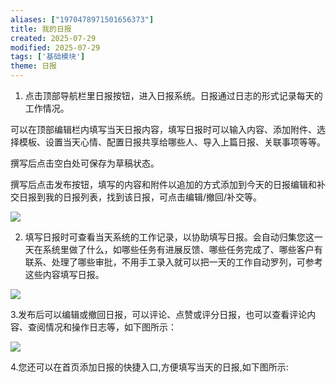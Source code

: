 ```yaml
---
aliases: ["1970478971501656373"]
title: 我的日报
created: 2025-07-29
modified: 2025-07-29
tags: ['基础模块']
theme: 日报
---
```


1. 点击顶部导航栏里日报按钮，进入日报系统。日报通过日志的形式记录每天的工作情况。

可以在顶部编辑栏内填写当天日报内容，填写日报时可以输入内容、添加附件、选择模板、设置当天心情、配置日报共享给哪些人、导入上篇日报、关联事项等等。

撰写后点击空白处可保存为草稿状态。

撰写后点击发布按钮，填写的内容和附件以追加的方式添加到今天的日报编辑和补交日报到我的日报列表，找到该日报，可点击编辑/撤回/补交等。

![](https://myhelpdoc.oss-cn-heyuan.aliyuncs.com/mdimages/96db69357ae58a5ce7d95e2751cbbe38.jpg)

2. 填写日报时可查看当天系统的工作记录，以协助填写日报。会自动归集您这一天在系统里做了什么，如哪些任务有进展反馈、哪些任务完成了、哪些客户有联系、处理了哪些审批，不用手工录入就可以把一天的工作自动罗列，可参考这些内容填写日报。

![](https://myhelpdoc.oss-cn-heyuan.aliyuncs.com/mdimages/21feb5eebbe727d995c3418064e5f4e4.jpg)

3.发布后可以编辑或撤回日报，可以评论、点赞或评分日报，也可以查看评论内容、查阅情况和操作日志等，如下图所示：

![](https://myhelpdoc.oss-cn-heyuan.aliyuncs.com/mdimages/ad2dced6a92efdac0295b9fd4083a5fe.jpg)

4.您还可以在首页添加日报的快捷入口,方便填写当天的日报,如下图所示:

